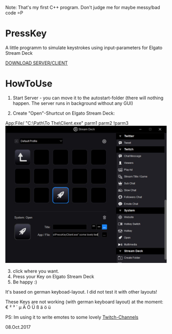 Note: That's my first C++ program. Don't judge me for maybe messy/bad code =P 

# PressKey
A little programm to simulate keystrokes using input-parameters for Elgato Stream Deck



[DOWNLOAD SERVER/CLIENT](https://github.com/Jonn3y/PressKey/releases/download/v1.0/PressKeyv1.0.exe.zip)



# HowToUse

1. Start Server -  you can move it to the autostart-folder (there will nothing happen. The server runs in background without any GUI)
  
2. Create "Open"-Shurtcut on Elgato Stream Deck:

App:File/ "C:\Path\To The\Client.exe" parm1 parm2 !parm3 
![Stream Deck](https://github.com/Jonn3y/PressKey/blob/master/PressKeyElgato.JPG)

3. click where you want.
4. Press your Key on Elgato Stream Deck
5. Be happy :)


It's based on german keyboad-layout. I did not test it with other layouts!

These Keys are not working (with german keyboard layout) at the moment:
€
²
³
´
µ
Ä
Ö
Ü
ß
ä
ö
ü


PS: Im using it to write emotes to some lovely [Twitch-Channels](https://www.twitch.tv/fxjonny3000)

08.Oct.2017
